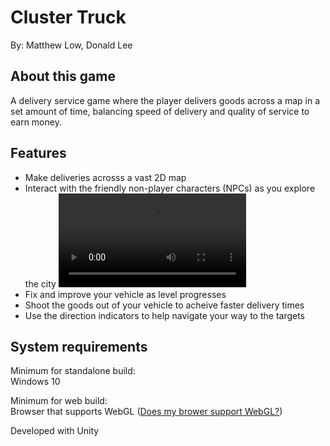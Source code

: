 # Cluster Truck
By: Matthew Low, Donald Lee

## About this game
A delivery service game where the player delivers goods across a map in a set amount of time, balancing speed of delivery and quality of service to earn money.

## Features
  * Make deliveries acrosss a vast 2D map
  * Interact with the friendly non-player characters (NPCs) as you explore the city
  ![Hitting a car](https://raw.githubusercontent.com/mmdlow/UPS-sim/master/MP4s/car-1.mp4)
  * Fix and improve your vehicle as level progresses
  * Shoot the goods out of your vehicle to acheive faster delivery times
  * Use the direction indicators to help navigate your way to the targets

## System requirements
Minimum for standalone build:  
Windows 10

Minimum for web build:  
Browser that supports WebGL
([Does my brower support WebGL?](https://get.webgl.org/))

Developed with Unity

